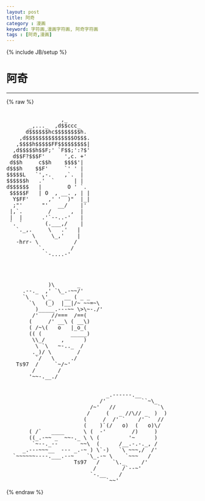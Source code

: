 ```yaml
---
layout: post
title: 阿奇
category : 漫画
keyword: 字符画,漫画字符画, 阿奇字符画
tags : [阿奇,漫画]
---
```

{% include JB/setup %}
# 阿奇
---
{% raw %}
<pre>

                 ,_ 
       _,..._  ,d$$ccc_ 
      d$$$$$$hc$$$$$$$$h. 
    ,d$$$$$$$$$$$$$$$O$$$. 
   ,$$$$h$$$$$FF$$$$$$$$$| 
  ,d$$$$$h$$F;&#039; `F$$;&#039;:?$&#039; 
  d$$F?$$$F&#039;      &#039;,c. +&#039; 
 d$$h     c$$h    $$$$&#039;| 
d$$$h    $$F&#039;     `&#039; &#039; | 
$$$$$L   `&#039;,-.    ,`.  | 
$$$$$$h   .&#039;  `      | | 
d$$$$$$   |        O &#039; `. 
 $$$$$F   | O  , __. , | | 
  Y$FF&#039;      ,&#039; &#039;  )&quot;  |_| 
  ;&quot;&#039;      &quot;&#039;   __/    |&#039; 
 |,`.        /      ,  | 
 |  |      .&#039;`--..-&#039;   | 
 `. `       (.___,/    | 
   `._,.     \   .&#039;   | 
        \     \_,&#039;    | 
   -hrr- \           / 
          `.        / 
            `-....-&#039; 




             )\       _
     .--._  ,&#039; `\_.-~~/&#039;
     `\    \&#039;_    __ ( _ _ 
       `\   (_)  |__|/~ ~~=~\
         )_____.---~~ \&gt;\~-./&#039;
        /&#039;    //===  /==( 
       (     /&#039; __\ ( __\) 
       ( /~\(   o   |_o_( 
       (( (         _____)
        \\_/     ,      )
         \ `\   ~-.._  /
        ._)/ \        /
         `/   \     ./
   Ts97  /     `~/~&#039; 
        /       /
       &#039;~~-.__./                     


                               _.------.__
                             /&#039;           ``~\_ 
                          /~&#039;   //             `\
                         /     (   _ //\// _  )  ) 
                        (     /  /&#039; `    /&#039; `  //   
                        (    )`(/   o)  (   o)\/  
       ( /`   ____      \ (  -&#039;        /)     )    
       ((_.-~~ _  ~~-._ \ \ (         &#039;~      ) 
        `~--._--       ~~\  (      /__.-.-._, /
     _.---~~~__  --- _.-~ ) \`-)   `\ ~~~,/  /&#039;
  `~~~~~~----.___.--~    `\_.-~ \    `~~~   /
                     Ts97   /    `\._     /&#039;
                           /        /`--~&#039;
                          `-.__    /
                               `~~&#039; </pre>
{% endraw %}
